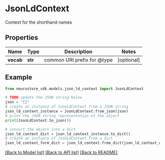 # JsonLdContext

Context for the shorthand names

## Properties

Name | Type | Description | Notes
------------ | ------------- | ------------- | -------------
**vocab** | **str** | common URI prefix for @type | [optional] 

## Example

```python
from neurostore_sdk.models.json_ld_context import JsonLdContext

# TODO update the JSON string below
json = "{}"
# create an instance of JsonLdContext from a JSON string
json_ld_context_instance = JsonLdContext.from_json(json)
# print the JSON string representation of the object
print(JsonLdContext.to_json())

# convert the object into a dict
json_ld_context_dict = json_ld_context_instance.to_dict()
# create an instance of JsonLdContext from a dict
json_ld_context_form_dict = json_ld_context.from_dict(json_ld_context_dict)
```
[[Back to Model list]](../README.md#documentation-for-models) [[Back to API list]](../README.md#documentation-for-api-endpoints) [[Back to README]](../README.md)


